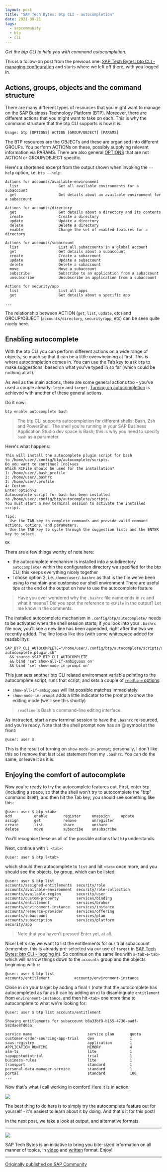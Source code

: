 ```yaml
---
layout: post
title: "SAP Tech Bytes: btp CLI - autocompletion"
date: 2021-09-21
tags:
  - sapcommunity
  - btp
  - cli
---
```

*Get the btp CLI to help you with command autocompletion.*

This is a follow-on post from the previous one: [SAP Tech Bytes: btp
CLI - managing
configuration](/blog/posts/2021/09/14/sap-tech-bytes:-btp-cli-managing-configuration/)
and starts where we left off there, with you logged in.

## Actions, groups, objects and the command structure

There are many different types of resources that you might want to
manage on the SAP Business Technology Platform (BTP). Moreover, there
are different actions that you might want to take on each. This is why
the command structure that the btp CLI supports is how it is:

```text
Usage: btp [OPTIONS] ACTION [GROUP/OBJECT] [PARAMS]
```

The BTP resources are the OBJECTs and these are organised into different
GROUPs. You perform ACTIONs on these, possibly supplying relevant
information via PARAMS. There are also general
[OPTIONS](https://help.sap.com/viewer/DRAFT/65de2977205c403bbc107264b8eccf4b/Cloud/en-US/11d9f67d2c68485ca2f435b955d3b85b.html)
that are not ACTION or GROUP/OBJECT specific.

Here's a shortened excerpt from the output shown when invoking the
`--help` option, i.e. `btp --help`:

```text
Actions for accounts/available-environment
  list                  Get all available environments for a subaccount
  get                   Get details about an available environment for a subaccount

Actions for accounts/directory
  get                   Get details about a directory and its contents
  create                Create a directory
  update                Update a directory
  delete                Delete a directory
  enable                Change the set of enabled features for a directory

Actions for accounts/subaccount
  list                  List all subaccounts in a global account
  get                   Get details about a subaccount
  create                Create a subaccount
  update                Update a subaccount
  delete                Delete a subaccount
  move                  Move a subaccount
  subscribe             Subscribe to an application from a subaccount
  unsubscribe           Unsubscribe an application from a subaccount

Actions for security/app
  list                  List all apps
  get                   Get details about a specific app

...
```


The relationship between ACTION (`get`, `list`, `update`, etc) and
GROUP/OBJECT (`accounts/directory`, `security/app`, etc) can be seen
quite nicely here.

## Enabling autocomplete

With the btp CLI you can perform different actions on a wide range of
objects, so much so that it can be a little overwhelming at first. This
is where autocompletion comes in. You can use the Tab key to ask `btp`
to make suggestions, based on what you've typed in so far (which could
be nothing at all).

As well as the main actions, there are some general actions too -
you've used a couple already: `login` and `target`. [Turning on
autocompletion](https://help.sap.com/viewer/DRAFT/65de2977205c403bbc107264b8eccf4b/Cloud/en-US/46355fab22814944bedf449a6c953369.html)
is achieved with another of these general actions.

Do it now:

```shell
btp enable autocomplete bash
```

> The btp CLI supports autocompletion for different shells: Bash, Zsh
> and PowerShell. The shell you're running in your SAP Business
> Application Studio dev space is Bash; this is why you need to specify
> `bash` as a parameter.


Here's what happens:

```text
This will install the autocomplete plugin script for bash
to /home/user/.config/btp/autocomplete/scripts.
Do you want to continue? [no]>yes
Which RCFile should be used for the installation?
1: /home/user/.bash_profile
2: /home/user/.bashrc
3: /home/user/.profile
4: Custom
Enter option>2
Autocomplete script for bash has been installed
to /home/user/.config/btp/autocomplete/scripts.
You must start a new terminal session to activate the installed script.

Tips:
  Use the TAB key to complete commands and provide valid command actions, options, and parameters.
  Use the TAB key to cycle through the suggestion lists and the ENTER key to select.

OK
```

There are a few things worthy of note here:

-   the autocomplete mechanism is installed into a subdirectory `autocomplete/` within the configuration directory we specified for the btp CLI; this keeps everything nicely together
-   I chose option 2, i.e. `/home/user/.bashrc` as that is the file we've been using to maintain and customise our shell environment There are useful tips at the end of the output on how to use the autocomplete feature

> Have you ever wondered why the `.bashrc` file name ends in `rc` and
> what it means? Did you spot the reference to `RCFile` in the output?
> Let me know in the comments.

The installed autocomplete mechanism in `.config/btp/autocomplete/`
needs to be activated when the shell session starts; if you look into
your `.bashrc` file now, you'll see a new line has been appended, right
after the two we recently added. The line looks like this (with some
whitespace added for readability):

```shell
SAP_BTP_CLI_AUTOCOMPLETE="/home/user/.config/btp/autocomplete/scripts/sapbtpcli-autocomplete.plugin.sh"
  && source $SAP_BTP_CLI_AUTOCOMPLETE
  && bind 'set show-all-if-ambiguous on'
  && bind 'set show-mode-in-prompt on'
  ```

This just sets another btp CLI related environment variable pointing to
the autocomplete script, runs that script, and sets a couple of
[`readline`
options](https://www.gnu.org/software/bash/manual/html_node/Readline-Init-File-Syntax.html):

-   `show-all-if-ambiguous` will list possible matches immediately
-   `show-mode-in-prompt` adds a little indicator to the prompt to show the editing mode (we'll see this shortly)

> `readline` is Bash's command-line editing interface.

As instructed, start a new terminal session to have the `.bashrc`
re-sourced, and you're ready. Note that the shell prompt now has an @
symbol at the front:

```text
@user: user $
```

This is the result of turning on `show-mode-in-prompt`; personally, I
don't like this so I remove that last `bind` statement from my
`.bashrc`. You can do the same, or leave it as it is.

## Enjoying the comfort of autocomplete

Now you're ready to try the autocomplete features out. First, enter
`btp` (including a space, so that the shell won't try to autocomplete
the "btp" command itself), and then hit the Tab key; you should see
something like this:

```text
@user: user $ btp <tab>
add          enable       register     unassign     update
assign       get          remove       unregister
create       list         share        unshare
delete       move         subscribe    unsubscribe
```

You'll recognise these as all of the possible actions that `btp`
understands.

Next, continue with `l <tab>`:

```text
@user: user $ btp l<tab>
```

which should then autocomplete to `list` and hit `<tab>` once more, and
you should see the objects, by group, which can be listed:

```text
@user: user $ btp list
accounts/assigned-entitlements  security/role
accounts/available-environment  security/role-collection
accounts/available-region       security/user
accounts/custom-property        services/binding
accounts/entitlement            services/broker
accounts/environment-instance   services/instance
accounts/resource-provider      services/offering
accounts/subaccount             services/plan
accounts/subscription           services/platform
security/app
```

> Note that you haven't pressed Enter yet, at all.

Nice! Let's say we want to list the entitlements for our trial
subaccount (remember, this is already pre-selected via our use of
`target` in [SAP Tech Bytes: btp CLI - logging
in](/blog/posts/2021/09/07/sap-tech-bytes:-btp-cli-logging-in/)).
So continue on the same line with `a<tab>e<tab>` which will narrow
things down to the `accounts` group and the objects beginning with `e`:

```text
@user: user $ btp list
accounts/entitlement           accounts/environment-instance
```

Close in on your target by adding a final `t` (note that the
autocomplete has autocompleted as far as it can by adding an `n`) to
disambiguate `entitlement` from `environment-instance`, and then hit
`<tab>` one more time to autocomplete to what we're looking for:

```shell
@user: user $ btp list accounts/entitlement

Showing entitlements for subaccount b8a33bf9-b155-4736-aadf-582dae8fd65a:

service name                         service plan       quota
customer-order-sourcing-app-trial    dev                1
saas-registry                        application        1
APPLICATION_RUNTIME                  MEMORY             4
alm-ts                               lite               1
sapappstudiotrial                    trial              1
business-rules                       lite               1
transport                            standard           1
personal-data-manager-service        standard           1
portal                               standard           100
...
```


Now that's what I call working in comfort! Here it is in action:

![](/images/2021/09/autocomplete.gif)


The best thing to do here is to simply try the autocomplete feature out
for yourself - it's easiest to learn about it by doing. And that's it
for this post!

In the next post, we take a look at output, and alternative formats.

---

![](/images/2021/02/screenshot-2021-02-22-at-11.00.25.png)

SAP Tech Bytes is an initiative to bring you bite-sized information on
all manner of topics, in
[video](https://www.youtube.com/playlist?list=PL6RpkC85SLQC3HBShmlMaPu_nL--4f20z)
and [written](https://community.sap.com/t5/tag/sap-tech-bytes/tg-p) format. Enjoy!

---

[Originally published on SAP Community](https://community.sap.com/t5/technology-blogs-by-sap/sap-tech-bytes-btp-cli-autocompletion/ba-p/13503134)
